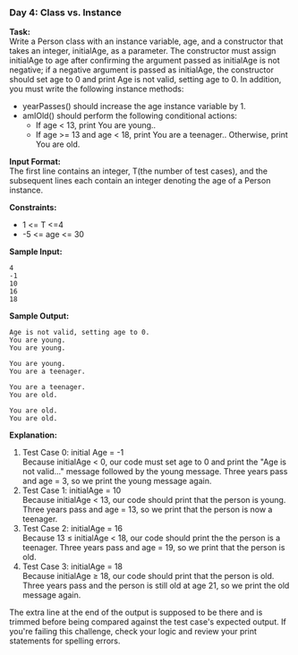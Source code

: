 ### Day 4: Class vs. Instance
**Task:** \
Write a Person class with an instance variable, age, and a constructor that takes an integer, initialAge, as a parameter. The constructor must assign initialAge to age after confirming the argument passed as initialAge is not negative; if a negative argument is passed as initialAge, the constructor should set age to 0 and print Age is not valid, setting age to 0. In addition, you must write the following instance methods:

* yearPasses() should increase the age instance variable by 1.
* amIOld() should perform the following conditional actions:
    * If age < 13, print You are young..
    * If age >= 13 and age < 18, print You are a teenager..
Otherwise, print You are old.

**Input Format:** \
The first line contains an integer, T(the number of test cases), and the  subsequent lines each contain an integer denoting the age of a Person instance.

**Constraints:**
- 1 <= T <=4
- -5 <= age <= 30

**Sample Input:**
```
4
-1
10
16
18
```

**Sample Output:**
```
Age is not valid, setting age to 0.
You are young.
You are young.

You are young.
You are a teenager.

You are a teenager.
You are old.

You are old.
You are old.
```

**Explanation:**
1. Test Case 0: initial Age = -1 \
Because initialAge < 0, our code must set age to 0 and print the "Age is not valid..." message followed by the young message. Three years pass and age = 3, so we print the young message again.
2. Test Case 1: initialAge = 10 \
Because initialAge < 13, our code should print that the person is young. Three years pass and age = 13, so we print that the person is now a teenager.
3. Test Case 2: initialAge = 16 \
Because 13 ≤ initialAge < 18, our code should print the the person is a teenager. Three years pass and age = 19, so we print that the person is old.
4. Test Case 3: initialAge = 18 \
Because initialAge ≥ 18, our code should print that the person is old. Three years pass and the person is still old at age 21, so we print the old message again.

The extra line at the end of the output is supposed to be there and is trimmed before being compared against the test case's expected output. If you're failing this challenge, check your logic and review your print statements for spelling errors.
